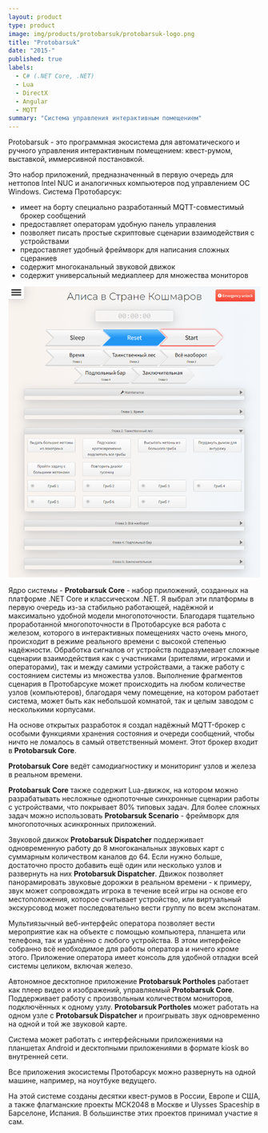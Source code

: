 ```yaml
---
layout: product
type: product
image: img/products/protobarsuk/protobarsuk-logo.png
title: "Protobarsuk"
date: "2015-"
published: true
labels:
  - C# (.NET Core, .NET)
  - Lua
  - DirectX
  - Angular
  - MQTT
summary: "Система управления интерактивным помещением"
---
```


Protobarsuk - это программная экосистема для автоматического и ручного управления интерактивным помещением: квест-румом, выставкой, иммерсивной постановкой.

Это набор приложений, предназначенный в первую очередь для неттопов Intel NUC и аналогичных компьютеров под управлением ОС Windows. Система Протобарсук:
- имеет на борту специально разработанный MQTT-совместимый брокер сообщений
- предоставляет операторам удобную панель управления
- позволяет писать простые скриптовые сценарии взаимодействия с устройствами
- предоставляет удобный фреймворк для написания сложных сцераниев
- содержит многоканальный звуковой движок
- содержит универсальный медиаплеер для множества мониторов


<img class="img-fluid" src="../img/products/protobarsuk/protobarsuk.png">


Ядро системы - <b>Protobarsuk Core</b> - набор приложений, созданных на платформе .NET Core и классическом .NET. Я выбрал эти платформы в первую очередь из-за стабильно работающей, надёжной и максимально удобной модели многопоточности. Благодаря тщательно проработанной многопоточности в Протобарсуке вся работа с железом, которого в интерактивных помещениях часто очень много, происходит в режиме реального времени с высокой степенью надёжности. Обработка сигналов от устройств подразумевает сложные сценарии взаимодействия как с участниками (зрителями, игроками и операторами), так и между самими устройствами, а также работу с состоянием системы из множества узлов. Выполнение фрагментов сценария в Протобарсуке может происходить на любом количестве узлов (компьютеров), благодаря чему помещение, на котором работает система, может быть как небольшой комнатой, так и целым заводом с несколькими корпусами.

На основе открытых разработок я создал надёжный MQTT-брокер с особыми функциями хранения состояния и очереди сообщений, чтобы ничто не ломалось в самый ответственный момент. Этот брокер входит в <b>Protobarsuk Core</b>.

<b>Protobarsuk Core</b> ведёт самодиагностику и мониторинг узлов и железа в реальном времени.

<b>Protobarsuk Core</b> также содержит Lua-движок, на котором можно разрабатывать несложные однопоточные синхронные сценарии работы с устройствами, что покрывает 80% типовых задач. Для более сложных задач можно использовать <b>Protobarsuk Scenario</b> - фреймворк для многопоточных асинхронных приложений.

Звуковой движок <b>Protobarsuk Dispatcher</b> поддерживает одновременную работу до 8 многоканальных звуковых карт с суммарным количеством каналов до 64. Если нужно больше, достаточно просто добавить ещё один или несколько узлов и развернуть на них <b>Protobarsuk Dispatcher</b>. Движок позволяет панорамировать звуковые дорожки в реальном времени - к примеру, звук может сопровождать игрока в течение всей игры на основе его местоположения, которое считывает устройство, или виртуальный экскурсовод может последовательно вести группу по всем экспонатам.

Мультиязычный веб-интерфейс оператора позволяет вести мероприятие как на объекте с помощью компьютера, планшета или телефона, так и удалённо с любого устройства. В этом интерфейсе собранно всё необходимое для работы оператора и ничего кроме этого. Приложение оператора имеет консоль для удобной отладки всей системы целиком, включая железо.

Автономное десктопное приложение <b>Protobarsuk Portholes</b> работает как плеер видео и изображений, управляемый <b>Protobarsuk Core</b>. Поддерживает работу с произвольным количеством мониторов, подключённых к одному узлу. <b>Protobarsuk Portholes</b> может работать на одном узле с <b>Protobarsuk Dispatcher</b> и проигрывать звук одновременно на одной и той же звуковой карте.

Система может работать с интерфейсными приложениями на планшетах Android и десктопными приложениями в формате kiosk во внутренней сети.

Все приложения экосистемы Протобарсук можно развернуть на одной машине, например, на ноутбуке ведущего.

На этой системе созданы десятки квест-румов в России, Европе и США, а также флагманские проекты МСК2048 в Москве и Ulysses Spaceship в Барселоне, Испания. В большинстве этих проектов принимал участие я сам.
